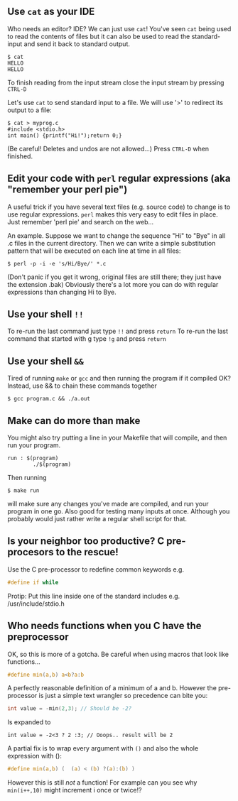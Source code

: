 ## Use `cat` as your IDE
Who needs an editor? IDE? We can just use `cat`!
You've seen `cat` being used to read the contents of files but it can also be used to read the  standard-input and send it back to standard output.
```
$ cat
HELLO
HELLO
```
To finish reading from the input stream close the input stream by pressing `CTRL-D`

Let's use `cat` to send standard input to a file. We will use '>' to redirect its output to a file:
```
$ cat > myprog.c
#include <stdio.h>
int main() {printf("Hi!");return 0;}
```
(Be careful! Deletes and undos are not allowed...)
Press `CTRL-D` when finished.

## Edit your code with `perl` regular expressions (aka "remember your perl pie")
A useful trick if you have several text files (e.g. source code) to change is to use regular expressions.
`perl` makes this very easy to edit files in place.
Just remember 'perl pie' and search on the web...

An example. Suppose we want to change the sequence "Hi" to "Bye" in all .c files in the current directory. Then we can write a simple substitution pattern that will be executed on each line at time in all files:
```
$ perl -p -i -e 's/Hi/Bye/' *.c
```
(Don't panic if you get it wrong, original files are still there; they just have the extension .bak)
Obviously there's a lot more you can do with regular expressions than changing Hi to Bye.

## Use your shell `!!`
To re-run the last command just type `!!` and press `return`
To re-run the last command that started with g type `!g`  and press `return`

## Use your shell `&&`
Tired of running `make` or `gcc` and then running the program if it compiled OK? Instead, use && to chain these commands together

```
$ gcc program.c && ./a.out
```
## Make can do more than make
You might also try putting a line in your Makefile that will compile, and then run your program.
```
run : $(program)
        ./$(program)
```
Then running
```
$ make run
```
will make sure any changes you've made are compiled, and run your program in one go. Also good for testing many inputs at once. Although you probably would just rather write a regular shell script for that.

## Is your neighbor too productive? C pre-procesors to the rescue!
Use the C pre-processor to redefine common keywords e.g.
```C
#define if while
```
Protip: Put this line inside one of the standard includes e.g. /usr/include/stdio.h

## Who needs functions when you C have the preprocessor

OK, so this is more of a gotcha. Be careful when using macros that look like functions...
```C
#define min(a,b) a<b?a:b
```
A perfectly reasonable definition of a minimum of a and b. However the pre-processor is just a simple
text wrangler so precedence can bite you:

```C
int value = -min(2,3); // Should be -2?
```
Is expanded to 
```
int value = -2<3 ? 2 :3; // Ooops.. result will be 2
```
A partial fix is to wrap every argument with `()` and also the whole expression with ():
```C
#define min(a,b) (  (a) < (b) ?(a):(b) )
```
However this is still _not_ a function! For example can you see why `min(i++,10)` might increment i once or twice!?


